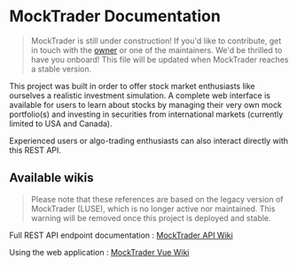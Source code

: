 # MockTrader Documentation


>MockTrader is still under construction! If you'd like to contribute, get in touch with the [owner](mailto:jeremie.beaudoin.1@ulaval.ca) or one of the maintainers. We'd be thrilled to have you onboard! This file will be updated when MockTrader reaches a stable version.


This project was built in order to offer stock market enthusiasts like ourselves a realistic investment simulation. A complete web interface is available for users to learn about stocks by managing their very own mock portfolio(s) and investing in securities from international markets (currently limited to USA and Canada). 

Experienced users or algo-trading enthusiasts can also interact directly with this REST API.



## Available wikis
>Please note that these references are based on the legacy version of MockTrader (LUSE), which is no longer active nor maintained. This warning will be removed once this project is deployed and stable.

Full REST API endpoint documentation : [MockTrader API Wiki](./MockTrader-API-Documentation/MockTrader-API-Wiki.md)

Using the web application : [MockTrader Vue Wiki](./MockTrader-Vue-Documentation/MockTrader-Vue-Wiki.md)

